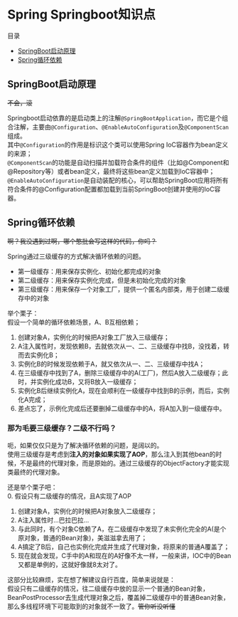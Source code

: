 # Spring Springboot知识点

目录
+ [SpringBoot启动原理](#SpringBoot启动原理)
+ [Spring循环依赖](#Spring循环依赖)

## SpringBoot启动原理

~~不会，滚~~

Springboot启动依靠的是启动类上的注解`@SpringBootApplication`，而它是个组合注解，主要由`@Configuration`、`@EnableAutoConfiguration`及`@ComponentScan`组成。  
其中`@Configuration`的作用是标识这个类可以使用Spring IoC容器作为bean定义的来源；  
`@ComponentScan`的功能是自动扫描并加载符合条件的组件（比如@Component和@Repository等）或者bean定义，最终将这些bean定义加载到IoC容器中；  
`@EnableAutoConfiguration`是自动装配的核心，可以帮助SpringBoot应用将所有符合条件的@Configuration配置都加载到当前SpringBoot创建并使用的IoC容器。

## Spring循环依赖

~~啊？我没遇到过啊，哪个憨批会写这样的代码，你吗？~~

Spring通过三级缓存的方式解决循环依赖的问题。  
- 第一级缓存：用来保存实例化、初始化都完成的对象
- 第二级缓存：用来保存实例化完成，但是未初始化完成的对象
- 第三级缓存：用来保存一个对象工厂，提供一个匿名内部类，用于创建二级缓存中的对象

举个栗子：  
假设一个简单的循环依赖场景，A、B互相依赖；
1. 创建对象A，实例化的时候把A对象工厂放入三级缓存；
2. A注入属性时，发现依赖B，去就依次从一、二、三级缓存中找B，没找着，转而去实例化B；
3. 实例化B的时候发现依赖于A，就又依次从一、二、三级缓存中找A；
4. 在三级缓存中找到了A，删除三级缓存中的A(工厂)，然后A放入二级缓存；此时，并实例化成功B，又将B放入一级缓存；
5. 实例化B后继续实例化A，现在会顺利在一级缓存中找到B的示例，而后，实例化A完成；
6. 差点忘了，示例化完成后还要删掉二级缓存中的A，将A加入到一级缓存中。

### 那为毛要三级缓存？二级不行吗？
呃，如果仅仅只是为了解决循环依赖的问题，是阔以的。  
使用三级缓存是考虑到**注入的对象如果实现了AOP**，那么注入到其他bean的时候，不是最终的代理对象，而是原始的。通过三级缓存的ObjectFactory才能实现类最终的代理对象。  

还是举个栗子吧：  
0. 假设只有二级缓存的情况，且A实现了AOP
1. 创建对象A，实例化的时候把A对象放入二级缓存；
2. A注入属性时...巴拉巴拉...
3. 与此同时，有个对象C依赖了A，在二级缓存中发现了未实例化完全的A(是个原对象，普通的Bean对象)，美滋滋拿去用了；
4. A搞定了B后，自己也实例化完成并生成了代理对象，将原来的普通A覆盖了；
5. 现在就会发现，C手中的A和现在的A好像不太一样，一般来讲，IOC中的Bean又都是单例的，这就好像就8太对了。

这部分比较麻烦，实在想了解建议自行百度，简单来说就是：  
假设只有二级缓存的情况，往二级缓存中放的显示一个普通的Bean对象，BeanPostProcessor去生成代理对象之后，覆盖掉二级缓存中的普通Bean对象，那么多线程环境下可能取到的对象就不一致了。~~管你听没听懂~~
